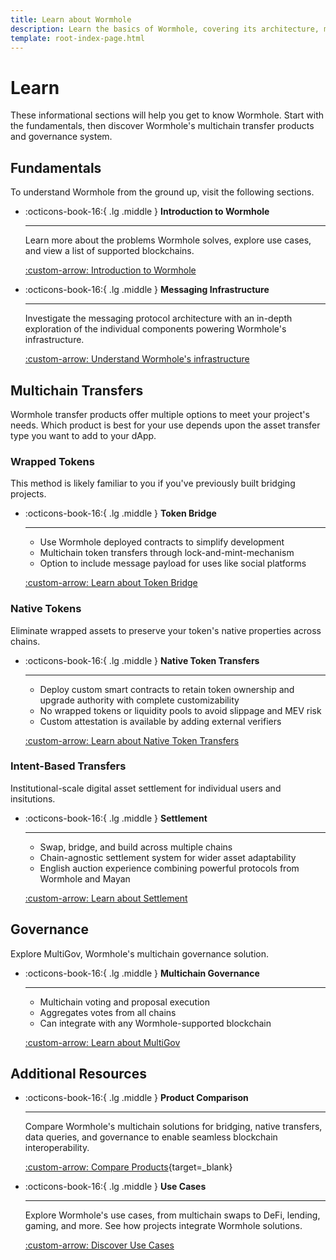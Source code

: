 ```yaml
---
title: Learn about Wormhole
description: Learn the basics of Wormhole, covering its architecture, messaging protocols, and how it enables multichain communication and asset transfers.
template: root-index-page.html
---
```


# Learn

These informational sections will help you get to know Wormhole. Start with the fundamentals, then discover Wormhole's multichain transfer products and governance system.

## Fundamentals

To understand Wormhole from the ground up, visit the following sections.

<div class="grid cards" markdown>

-   :octicons-book-16:{ .lg .middle } **Introduction to Wormhole**

    ---

    Learn more about the problems Wormhole solves, explore use cases, and view a list of supported blockchains. 

    [:custom-arrow: Introduction to Wormhole](/docs/learn/introduction/)

-   :octicons-book-16:{ .lg .middle } **Messaging Infrastructure**

    ---

    Investigate the messaging protocol architecture with an in-depth exploration of the individual components powering Wormhole's infrastructure.   

    [:custom-arrow: Understand Wormhole's infrastructure](/docs/learn/infrastructure/)

</div>

## Multichain Transfers

Wormhole transfer products offer multiple options to meet your project's needs. Which product is best for your use depends upon the asset transfer type you want to add to your dApp. 

### Wrapped Tokens

This method is likely familiar to you if you've previously built bridging projects. 

<div class="grid cards" markdown>

-   :octicons-book-16:{ .lg .middle } **Token Bridge**

    ---

    - Use Wormhole deployed contracts to simplify development
    - Multichain token transfers through lock-and-mint-mechanism
    - Option to include message payload for uses like social platforms
    
    [:custom-arrow: Learn about Token Bridge](/docs/learn/transfers/token-bridge/)

</div>

### Native Tokens

Eliminate wrapped assets to preserve your token's native properties across chains.

<div class="grid cards" markdown>

-   :octicons-book-16:{ .lg .middle } **Native Token Transfers**

    ---

    - Deploy custom smart contracts to retain token ownership and upgrade authority with complete customizability
    - No wrapped tokens or liquidity pools to avoid slippage and MEV risk
    - Custom attestation is available by adding external verifiers

    [:custom-arrow: Learn about Native Token Transfers](/docs/learn/transfers/native-token-transfers/)

</div>

### Intent-Based Transfers

Institutional-scale digital asset settlement for individual users and insitutions.

<div class="grid cards" markdown>

-   :octicons-book-16:{ .lg .middle } **Settlement**

    ---

    - Swap, bridge, and build across multiple chains 
    - Chain-agnostic settlement system for wider asset adaptability
    - English auction experience combining powerful protocols from Wormhole and Mayan

    [:custom-arrow: Learn about Settlement](/docs/learn/transfers/settlement/)

</div>

## Governance

Explore MultiGov, Wormhole's multichain governance solution.

<div class="grid cards" markdown>

-   :octicons-book-16:{ .lg .middle } **Multichain Governance**

    ---

    - Multichain voting and proposal execution
    - Aggregates votes from all chains 
    - Can integrate with any Wormhole-supported blockchain

    [:custom-arrow: Learn about MultiGov](/docs/learn/governance/)

</div>

## Additional Resources

<div class="grid cards" markdown>

-   :octicons-book-16:{ .lg .middle } **Product Comparison**

    ---

    Compare Wormhole's multichain solutions for bridging, native transfers, data queries, and governance to enable seamless blockchain interoperability.

    [:custom-arrow: Compare Products](/docs/build/start-building/products/){target=\_blank}

-   :octicons-book-16:{ .lg .middle } **Use Cases**

    ---

    Explore Wormhole's use cases, from multichain swaps to DeFi, lending, gaming, and more. See how projects integrate Wormhole solutions.

    [:custom-arrow: Discover Use Cases](/docs/build/start-building/use-cases/)

</div>